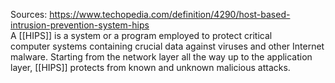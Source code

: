 Sources:
https://www.techopedia.com/definition/4290/host-based-intrusion-prevention-system-hips
\
A [[HIPS]] is a system or a program employed to protect critical computer systems containing crucial data against viruses and other Internet malware. Starting from the network layer all the way up to the application layer, [[HIPS]] protects from known and unknown malicious attacks.
